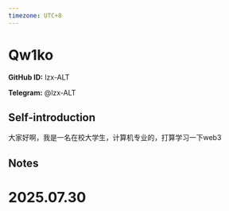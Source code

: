 ```yaml
---
timezone: UTC+8
---
```


# Qw1ko

**GitHub ID:** lzx-ALT

**Telegram:** @lzx-ALT

## Self-introduction

大家好啊，我是一名在校大学生，计算机专业的，打算学习一下web3

## Notes

<!-- Content_START -->

# 2025.07.30


<!-- Content_END -->
